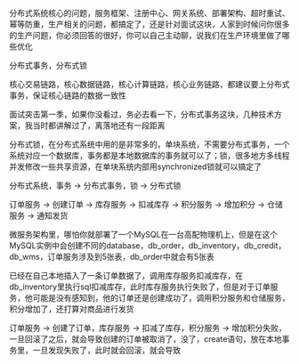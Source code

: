 
分布式系统核心的问题，服务框架、注册中心、网关系统、部署架构、超时重试、幂等防重，生产相关的问题，都搞定了，还是针对面试这块，人家到时候问你很多的生产问题，你必须回答的很好，你可以自己主动聊，说我们在生产环境里做了哪些优化

分布式事务，分布式锁

核心交易链路，核心数据链路，核心计算链路，核心业务链路，都建议要上分布式事务，保证核心链路的数据一致性

面试突击第一季，如果你没看过，务必去看一下，分布式事务这块，几种技术方案，我当时都讲解过了，离落地还有一段距离

分布式锁，在分布式系统中用的是非常多的，单块系统，不需要分布式事务，一个系统对应一个数据库，事务都是本地数据库的事务就可以了；锁，很多地方多线程并发修改一些共享资源，在单块系统内部用synchronized锁就可以搞定了



分布式系统，事务 -> 分布式事务，锁 -> 分布式锁




 订单服务 -> 创建订单
  -> 库存服务 -> 扣减库存
  -> 积分服务 -> 增加积分
  -> 仓储服务 -> 通知发货



微服务架构里，哪怕你就部署了一个MySQL在一台高配物理机上，但是在这个MySQL实例中会创建不同的database，db_order，db_inventory，db_credit，db_wms，订单服务涉及到5张表，db_order中就会有5张表



已经在自己本地插入了一条订单数据了，调用库存服务扣减库存，在db_inventory里执行sql扣减库存，此时库存服务执行失败了，但是对于订单服务，他可能是没有感知到，他的订单还是创建成功了，调用积分服务和仓储服务，积分增加了，还打算对商品进行发货


订单服务 -> 创建了订单，库存服务 -> 扣减了库存，积分服务 -> 增加积分失败，一旦回滚了之后，就会导致创建的订单被取消了，没了，create语句，放在本地事务里，一旦发现失败了，此时就会回滚，就会导致




